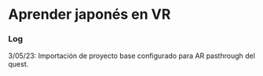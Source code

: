 # Aprender japonés en VR
### Log 
3/05/23: Importación de proyecto base configurado para AR pasthrough del quest. 
